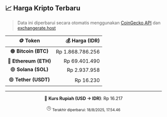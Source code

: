 

<!-- HARGA_KRIPTO -->
## 📈 Harga Kripto Terbaru

> Data ini diperbarui secara otomatis menggunakan [CoinGecko API](https://www.coingecko.com/) dan [exchangerate.host](https://exchangerate.host/)

<div align="center">

| 🪙 Token | 💰 Harga (IDR) |
|:------:|---------------:|
| 🟠 **Bitcoin (BTC)**   | Rp 1.868.786.256 |
| 🔵 **Ethereum (ETH)**  | Rp 69.401.490 |
| 🟣 **Solana (SOL)**    | Rp 2.937.958 |
| 🟢 **Tether (USDT)**   | Rp 16.230 |

---

💱 **Kurs Rupiah (USD → IDR)**: Rp 16.217

🕒 <sub>Terakhir diperbarui: 18/8/2025, 17.54.46</sub>

</div>
<!-- /HARGA_KRIPTO -->